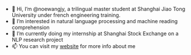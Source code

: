 - 👋 Hi, I’m @noewangjy, a trilingual master student at Shanghai Jiao Tong University under french engineering training.
- 👀 I’m interested in natural language processing and machine reading comprehension
- 🌱 I’m currently doing my internship at Shanghai Stock Exchange on a NLP research project
- 📫 You can visit my [website](noewang.top) for more info about me

<!---
noewangjy/noewangjy is a ✨ special ✨ repository because its `README.md` (this file) appears on your GitHub profile.
You can click the Preview link to take a look at your changes.
--->
